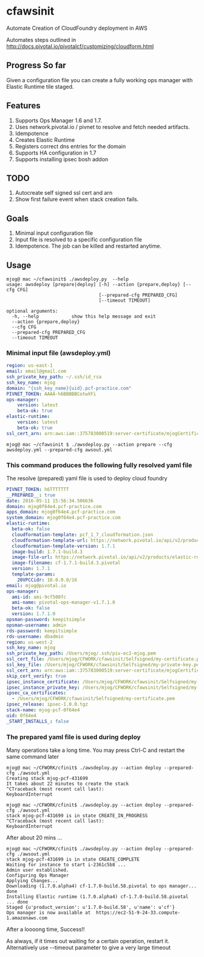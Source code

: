 # cfawsinit
Automate Creation of CloudFoundry deployment in AWS

Automates steps outlined in 
http://docs.pivotal.io/pivotalcf/customizing/cloudform.html

## Progress So far
Given a configuration file you can create a fully working ops manager
with Elastic Runtime tile staged.

## Features
1. Supports Ops Manager 1.6 and 1.7.
2. Uses network.pivotal.io / pivnet to resolve and fetch needed artifacts.
3. Idempotence
4. Creates Elastic Runtime
5. Registers correct dns entries for the domain 
6. Supports HA configuration in 1.7
7. Supports installing ipsec bosh addon

## TODO
1. Autocreate self signed ssl cert and arn
2. Show first failure event when stack creation fails.

## Goals
1. Minimal input configuration file
2. Input file is resolved to a specific configuration file
3. Idempotence. The job can be killed and restarted anytime.

## Usage
```shell
mjog@ mac ~/cfawsinit$ ./awsdeploy.py  --help
usage: awsdeploy [prepare|deploy] [-h] --action {prepare,deploy} [--cfg CFG]
                                  [--prepared-cfg PREPARED_CFG]
                                  [--timeout TIMEOUT]

optional arguments:
  -h, --help            show this help message and exit
  --action {prepare,deploy}
  --cfg CFG
  --prepared-cfg PREPARED_CFG
  --timeout TIMEOUT
```
### Minimal input file  (awsdeploy.yml)
```yml
region: us-east-1
email: email@gmail.com
ssh_private_key_path: ~/.ssh/id_rsa
ssh_key_name: mjog
domain: "{ssh_key_name}{uid}.pcf-practice.com"
PIVNET_TOKEN: AAAA-h6BBBBBCotwXFi
ops-manager:
    version: latest
    beta-ok: true
elastic-runtime:
    version: latest
    beta-ok: true
ssl_cert_arn: arn:aws:iam::375783000519:server-certificate/mjogCertificate
```
```shell
mjog@ mac ~/cfawsinit $ ./awsdeploy.py --action prepare --cfg awsdeploy.yml --prepared-cfg awsout.yml
```
### This command produces the following fully resolved yaml file
The resolve (prepared) yaml file is used to deploy cloud foundry
```yml
PIVNET_TOKEN: h6TTTTTTT
__PREPARED__: true
date: 2016-05-11 15:56:34.506636
domain: mjog0f64e4.pcf-practice.com
apps_domain: mjog0f64e4.pcf-practice.com
system_domain: mjog0f64e4.pcf-practice.com
elastic-runtime:
  beta-ok: false
  cloudformation-template: pcf_1_7_cloudformation.json
  cloudformation-template-url: https://network.pivotal.io/api/v2/products/elastic-runtime/releases/1730/product_files/4060/download
  cloudformation-template-version: 1.7.1
  image-build: 1.7.1-build.3
  image-file-url: https://network.pivotal.io/api/v2/products/elastic-runtime/releases/1730/product_files/4542/download
  image-filename: cf-1.7.1-build.3.pivotal
  version: 1.7.1
  template-params:
    20VPCCidr: 10.0.0.0/16
email: mjog@pivotal.io
ops-manager:
  ami-id: ami-9cf508fc
  ami-name: pivotal-ops-manager-v1.7.1.0
  beta-ok: false
  version: 1.7.1.0
opsman-password: keepitsimple
opsman-username: admin
rds-password: keepitsimple
rds-username: dbadmin
region: us-west-2
ssh_key_name: mjog
ssh_private_key_path: /Users/mjog/.ssh/piv-ec2-mjog.pem
ssl_cert_file: /Users/mjog/CFWORK/cfawsinit/Selfsigned/my-certificate.pem
ssl_key_file: /Users/mjog/CFWORK/cfawsinit/Selfsigned/my-private-key.pem
ssl_cert_arn: arn:aws:iam::375783000519:server-certificate/mjogCertificate
skip_cert_verify: true
ipsec_instance_certificate: /Users/mjog/CFWORK/cfawsinit/Selfsigned/my-certificate.pem
ipsec_instance_private_key: /Users/mjog/CFWORK/cfawsinit/Selfsigned/my-private-key.pem
ipsec_ca_certificates:
  - /Users/mjog/CFWORK/cfawsinit/Selfsigned/my-certificate.pem
ipsec_release: ipsec-1.0.0.tgz
stack-name: mjog-pcf-0f64e4
uid: 0f64e4
_START_INSTALLS_: false
```
### The prepared yaml file is used during deploy
Many operations take a long time. You may press Ctrl-C and restart the same command later

```shell
mjog@ mac ~/CFWORK/cfinit$ ./awsdeploy.py --action deploy --prepared-cfg ./awsout.yml
Creating stack mjog-pcf-431699 
It takes about 22 minutes to create the stack
^CTraceback (most recent call last):
KeyboardInterrupt

mjog@ mac ~/CFWORK/cfinit$ ./awsdeploy.py --action deploy --prepared-cfg ./awsout.yml
stack mjog-pcf-431699 is in state CREATE_IN_PROGRESS
^CTraceback (most recent call last):
KeyboardInterrupt
```
After about 20 mins ...
```shell
mjog@ mac ~/CFWORK/cfinit$ ./awsdeploy.py --action deploy --prepared-cfg ./awsout.yml
stack mjog-pcf-431699 is in state CREATE_COMPLETE
Waiting for instance to start i-2361c5b8 ...
Admin user established.
Configuring Ops Manager
Applying Changes...
Downloading (1.7.0.alpha4) cf-1.7.0-build.58.pivotal to ops manager... done
Installing Elastic runtime (1.7.0.alpha4) cf-1.7.0-build.58.pivotal ... done
Staged {u'product_version': u'1.7.0-build.58', u'name': u'cf'}
Ops manager is now available at  https://ec2-51-9-24-33.compute-1.amazonaws.com
```

After a loooong time, Success!!

As always, if it times out waiting for a certain operation, restart it.
Alternatively use --timeout parameter to give a very large timeout
